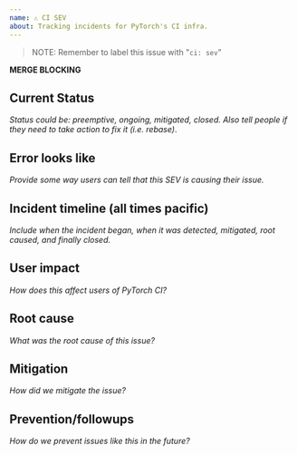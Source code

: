 ```yaml
---
name: ⚠️ CI SEV
about: Tracking incidents for PyTorch's CI infra.
---
```


> NOTE: Remember to label this issue with "`ci: sev`"

**MERGE BLOCKING** <!-- remove this line if you don't want this SEV to block merges -->

## Current Status

*Status could be: preemptive, ongoing, mitigated, closed. Also tell people if they need to take action to fix it (i.e. rebase)*.

## Error looks like

*Provide some way users can tell that this SEV is causing their issue.*

## Incident timeline (all times pacific)

*Include when the incident began, when it was detected, mitigated, root caused, and finally closed.*

## User impact

*How does this affect users of PyTorch CI?*

## Root cause

*What was the root cause of this issue?*

## Mitigation

*How did we mitigate the issue?*

## Prevention/followups

*How do we prevent issues like this in the future?*
